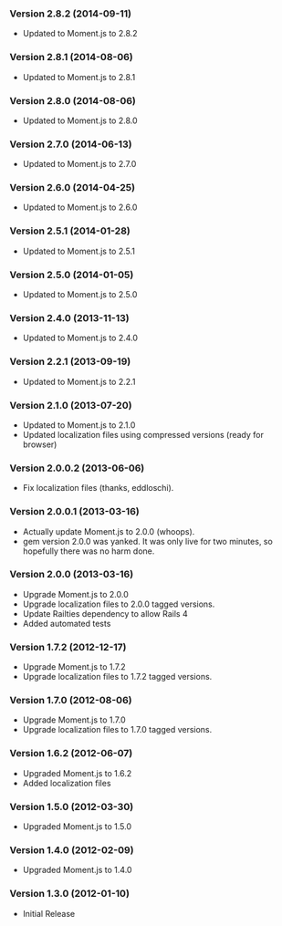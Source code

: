 ### Version 2.8.2 (2014-09-11)
- Updated to Moment.js to 2.8.2

### Version 2.8.1 (2014-08-06)
- Updated to Moment.js to 2.8.1

### Version 2.8.0 (2014-08-06)
- Updated to Moment.js to 2.8.0

### Version 2.7.0 (2014-06-13)
- Updated to Moment.js to 2.7.0

### Version 2.6.0 (2014-04-25)
- Updated to Moment.js to 2.6.0

### Version 2.5.1 (2014-01-28)
- Updated to Moment.js to 2.5.1

### Version 2.5.0 (2014-01-05)
- Updated to Moment.js to 2.5.0

### Version 2.4.0 (2013-11-13)
- Updated to Moment.js to 2.4.0

### Version 2.2.1 (2013-09-19)
- Updated to Moment.js to 2.2.1

### Version 2.1.0 (2013-07-20)
- Updated to Moment.js to 2.1.0
- Updated localization files using compressed versions (ready for browser)

### Version 2.0.0.2 (2013-06-06)
- Fix localization files (thanks, eddloschi).

### Version 2.0.0.1 (2013-03-16)
- Actually update Moment.js to 2.0.0 (whoops).
- gem version 2.0.0 was yanked. It was only live for two minutes, so hopefully
  there was no harm done.

### Version 2.0.0 (2013-03-16)
- Upgrade Moment.js to 2.0.0
- Upgrade localization files to 2.0.0 tagged versions.
- Update Railties dependency to allow Rails 4
- Added automated tests

### Version 1.7.2 (2012-12-17)
- Upgrade Moment.js to 1.7.2
- Upgrade localization files to 1.7.2 tagged versions.

### Version 1.7.0 (2012-08-06)
- Upgrade Moment.js to 1.7.0
- Upgrade localization files to 1.7.0 tagged versions.

### Version 1.6.2 (2012-06-07)
- Upgraded Moment.js to 1.6.2
- Added localization files

### Version 1.5.0 (2012-03-30)
- Upgraded Moment.js to 1.5.0

### Version 1.4.0 (2012-02-09)
- Upgraded Moment.js to 1.4.0

### Version 1.3.0 (2012-01-10)
- Initial Release







